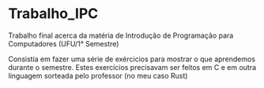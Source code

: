 # Trabalho_IPC
Trabalho final acerca da matéria de Introdução de Programação para Computadores (UFU/1° Semestre)

Consistia em fazer uma série de exércicios para mostrar o que aprendemos durante o semestre. Estes exercícios precisavam ser feitos em C e em outra linguagem sorteada pelo professor (no meu caso Rust)
